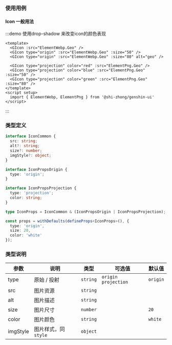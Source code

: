 ### 使用用例

#### Icon 一般用法

:::demo 使用drop-shadow 来改变icon的颜色表现

```vue
<template>
  <GIcon :src="ElementWebp.Geo" />
  <GIcon type="origin" :src="ElementWebp.Geo" :size="50" />
  <GIcon type="origin" :src="ElementWebp.Geo" :size="80" alt="geo" />

  <GIcon type="projection" color="red" :src="ElementPng.Geo" />
  <GIcon type="projection" color="blue" :src="ElementPng.Geo" :size="50" />
  <GIcon type="projection" color="green" :src="ElementPng.Geo" :size="80" />
</template>
<script setup>
  import { ElementWebp, ElementPng } from '@shi-zhong/genshin-ui'
</script>
```
:::


### 类型定义


``` ts
interface IconCommon {
  src: string;
  alt?: string;
  size?: number;
  imgStyle?: object;
}

interface IconPropsOrigin {
  type: 'origin';
}

interface IconPropsProjection {
  type: 'projection';
  color: string;
}

type IconProps = IconCommon & (IconPropsOrigin | IconPropsProjection);

const props = withDefaults(defineProps<IconProps>(), {
  type: 'origin',
  size: 20,
  color: 'white'
});
```

### 类型说明

| 参数     | 说明                 | 类型     | 可选值                 | 默认值   |
| -------- | -------------------- | -------- | ---------------------- | -------- |
| type     | 原始 / 投射          | `string` | `origin`  `projection` | `origin` |
| src      | 图片资源             | `string` |                        |          |
| alt      | 图片描述             | `string` |                        |          |
| size     | 图片尺寸             | `number` |                        | `20`     |
| color    | 图片颜色             | `string` |                        | `white`  |
| imgStyle | 图片样式，同 `style` | `object` |                        |          |

